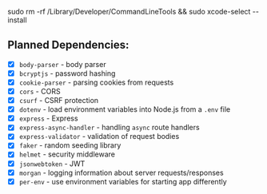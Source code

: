 sudo rm -rf /Library/Developer/CommandLineTools &&
sudo xcode-select --install

## Planned Dependencies:

- [x] `body-parser` - body parser
- [x] `bcryptjs` - password hashing
- [x] `cookie-parser` - parsing cookies from requests
- [x] `cors` - CORS
- [x] `csurf` - CSRF protection
- [x] `dotenv` - load environment variables into Node.js from a `.env` file
- [x] `express` - Express
- [x] `express-async-handler` - handling `async` route handlers
- [x] `express-validator` - validation of request bodies
- [x] `faker` - random seeding library
- [x] `helmet` - security middleware
- [x] `jsonwebtoken` - JWT
- [x] `morgan` - logging information about server requests/responses
- [x] `per-env` - use environment variables for starting app differently
<!-- - `pg@">=8.4.1"` - PostgresQL greater or equal to version 8.4.1
- `sequelize@5` - Sequelize
- `sequelize-cli@5` - use `sequelize` in the command line -->
